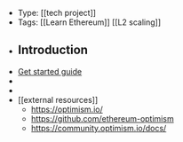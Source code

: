 - Type: [[tech project]]
- Tags: [[Learn Ethereum]] [[L2 scaling]]
- ## Introduction
- [Get started guide](https://github.com/ethereum-optimism/optimism-tutorial/blob/main/README.md)
- 
- 
- [[external resources]]
    - https://optimism.io/
    - https://github.com/ethereum-optimism
    - https://community.optimism.io/docs/
